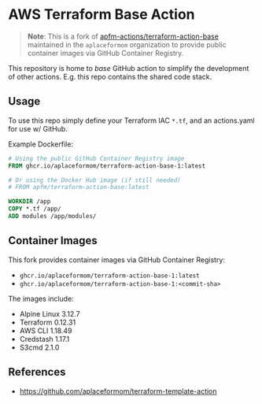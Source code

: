 AWS Terraform Base Action
=========================

> **Note**: This is a fork of [apfm-actions/terraform-action-base](https://github.com/apfm-actions/terraform-action-base) maintained in the `aplaceformom` organization to provide public container images via GitHub Container Registry.

This repository is home to _base_ GitHub action to simplify the development of
other actions. E.g. this repo contains the shared code stack.

Usage
-----
To use this repo simply define your Terraform IAC `*.tf`, and an actions.yaml
for use w/ GitHub.

Example Dockerfile:
```dockerfile
# Using the public GitHub Container Registry image
FROM ghcr.io/aplaceformom/terraform-action-base-1:latest

# Or using the Docker Hub image (if still needed)
# FROM apfm/terraform-action-base:latest

WORKDIR /app
COPY *.tf /app/
ADD modules /app/modules/
```

Container Images
----------------
This fork provides container images via GitHub Container Registry:
- `ghcr.io/aplaceformom/terraform-action-base-1:latest`
- `ghcr.io/aplaceformom/terraform-action-base-1:<commit-sha>`

The images include:
- Alpine Linux 3.12.7
- Terraform 0.12.31
- AWS CLI 1.18.49
- Credstash 1.17.1
- S3cmd 2.1.0

References
----------
- https://github.com/aplaceformom/terraform-template-action
